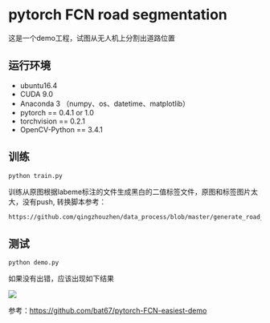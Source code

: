 # pytorch FCN road segmentation

这是一个demo工程，试图从无人机上分割出道路位置

## 运行环境

* ubuntu16.4
* CUDA 9.0
* Anaconda 3 （numpy、os、datetime、matplotlib）
* pytorch == 0.4.1 or 1.0
* torchvision == 0.2.1
* OpenCV-Python == 3.4.1

## 训练

```sh
python train.py
```

训练从原图根据labeme标注的文件生成黑白的二值标签文件，原图和标签图片太大，没有push, 转换脚本参考：

```
https://github.com/qingzhouzhen/data_process/blob/master/generate_road_mask.py
```

## 测试

```
python demo.py
```

如果没有出错，应该出现如下结果

![](./assets/DJI_0510_10.jpg)

参考：<https://github.com/bat67/pytorch-FCN-easiest-demo>

